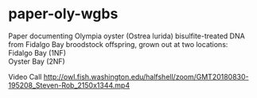 # paper-oly-wgbs


Paper documenting Olympia oyster (Ostrea lurida) bisulfite-treated DNA from Fidalgo Bay broodstock offspring, grown out at two locations:    
Fidalgo Bay (1NF)    
Oyster Bay (2NF)    







Video Call
http://owl.fish.washington.edu/halfshell/zoom/GMT20180830-195208_Steven-Rob_2150x1344.mp4

